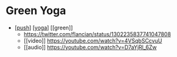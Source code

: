 # Green Yoga

- [[push]] [[yoga]] [[green]]
  - https://twitter.com/flancian/status/1302235837741047808
  - [[video]] https://youtube.com/watch?v=4VSqbSCcvuU
  - [[audio]] https://youtube.com/watch?v=D7aYjRl_6Zw


[//begin]: # "Autogenerated link references for markdown compatibility"
[push]: push "Push"
[yoga]: yoga "Yoga"
[//end]: # "Autogenerated link references"